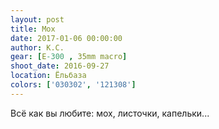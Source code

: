 ```yaml
---
layout: post
title: Мох
date: 2017-01-06 00:00:00
author: К.С.
gear: [E-300 , 35mm macro]
shoot_date: 2016-09-27
location: Ёльбаза
colors: ['030302', '121308']
---
```


Всё как вы любите: мох, листочки, капельки...
